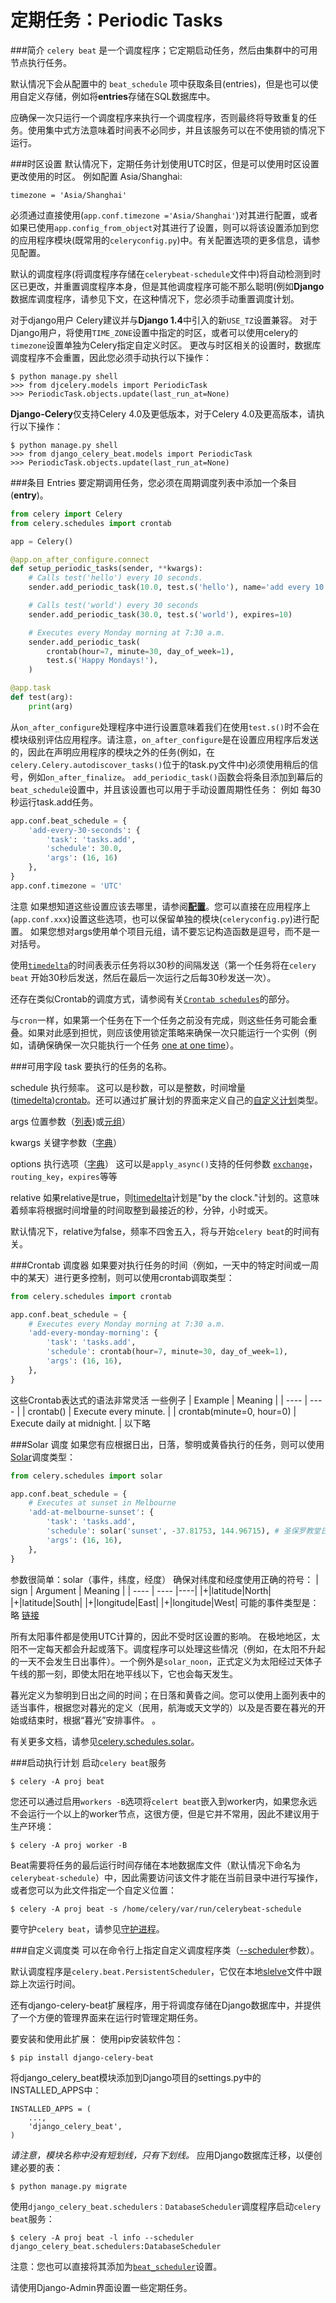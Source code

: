 # 定期任务：Periodic Tasks

###简介
 `celery beat` 是一个调度程序；它定期启动任务，然后由集群中的可用节点执行任务。

默认情况下会从配置中的 `beat_schedule` 项中获取条目(entries)，但是也可以使用自定义存储，例如将**entries**存储在SQL数据库中。

应确保一次只运行一个调度程序来执行一个调度程序，否则最终将导致重复的任务。使用集中式方法意味着时间表不必同步，并且该服务可以在不使用锁的情况下运行。

###时区设置
默认情况下，定期任务计划使用UTC时区，但是可以使用时区设置更改使用的时区。
例如配置 Asia/Shanghai:
```
timezone = 'Asia/Shanghai'
```
必须通过直接使用(`app.conf.timezone ='Asia/Shanghai'`)对其进行配置，或者如果已使用`app.config_from_object`对其进行了设置，则可以将该设置添加到您的应用程序模块(既常用的`celeryconfig.py`)中。有关配置选项的更多信息，请参见配置。

默认的调度程序(将调度程序存储在`celerybeat-schedule`文件中)将自动检测到时区已更改，并重置调度程序本身，但是其他调度程序可能不那么聪明(例如**Django**数据库调度程序，请参见下文，在这种情况下，您必须手动重置调度计划。

对于django用户
Celery建议并与**Django 1.4**中引入的新`USE_TZ`设置兼容。
对于Django用户，将使用`TIME_ZONE`设置中指定的时区，或者可以使用celery的`timezone`设置单独为Celery指定自定义时区。
更改与时区相关的设置时，数据库调度程序不会重置，因此您必须手动执行以下操作：
```
$ python manage.py shell
>>> from djcelery.models import PeriodicTask
>>> PeriodicTask.objects.update(last_run_at=None)
```
**Django-Celery**仅支持Celery 4.0及更低版本，对于Celery 4.0及更高版本，请执行以下操作：
```
$ python manage.py shell
>>> from django_celery_beat.models import PeriodicTask
>>> PeriodicTask.objects.update(last_run_at=None)
```
###条目 Entries
要定期调用任务，您必须在周期调度列表中添加一个条目(**entry**)。
```python
from celery import Celery
from celery.schedules import crontab

app = Celery()

@app.on_after_configure.connect
def setup_periodic_tasks(sender, **kwargs):
    # Calls test('hello') every 10 seconds.
    sender.add_periodic_task(10.0, test.s('hello'), name='add every 10')

    # Calls test('world') every 30 seconds
    sender.add_periodic_task(30.0, test.s('world'), expires=10)

    # Executes every Monday morning at 7:30 a.m.
    sender.add_periodic_task(
        crontab(hour=7, minute=30, day_of_week=1),
        test.s('Happy Mondays!'),
    )

@app.task
def test(arg):
    print(arg)
```
从`on_after_configure`处理程序中进行设置意味着我们在使用`test.s()`时不会在模块级别评估应用程序。请注意，`on_after_configure`是在设置应用程序后发送的，因此在声明应用程序的模块之外的任务(例如，在`celery.Celery.autodiscover_tasks()`位于的task.py文件中)必须使用稍后的信号，例如`on_after_finalize`。 `add_periodic_task()`函数会将条目添加到幕后的`beat_schedule`设置中，并且该设置也可以用于手动设置周期性任务：
例如 每30秒运行task.add任务。
```python
app.conf.beat_schedule = {
    'add-every-30-seconds': {
        'task': 'tasks.add',
        'schedule': 30.0,
        'args': (16, 16)
    },
}
app.conf.timezone = 'UTC'
```

注意
如果想知道这些设置应该去哪里，请参阅[**配置**](https://www.celerycn.io/yong-hu-zhi-nan/pei-zhi-he-mo-ren-pei-zhi-configuration-and-defaults)。您可以直接在应用程序上(`app.conf.xxx`)设置这些选项，也可以保留单独的模块(`celeryconfig.py`)进行配置。 如果您想对args使用单个项目元组，请不要忘记构造函数是逗号，而不是一对括号。

使用[`timedelta`](https://docs.python.org/dev/library/datetime.html#datetime.timedelta)的时间表表示任务将以30秒的间隔发送（第一个任务将在`celery beat` 开始30秒后发送，然后在最后一次运行之后每30秒发送一次）。

还存在类似Crontab的调度方式，请参阅有关[`Crontab schedules`](https://docs.celeryproject.org/en/stable/userguide/periodic-tasks.html#crontab-schedules)的部分。

与`cron`一样，如果第一个任务在下一个任务之前没有完成，则这些任务可能会重叠。如果对此感到担忧，则应该使用锁定策略来确保一次只能运行一个实例（例如，请确保确保一次只能执行一个任务 [one at one time](https://docs.celeryproject.org/en/stable/tutorials/task-cookbook.html#cookbook-task-serial)）。

###可用字段
task 
要执行的任务的名称。

schedule
执行频率。
这可以是秒数，可以是整数，时间增量([timedelta](https://docs.python.org/dev/library/datetime.html#datetime.timedelta))[crontab](https://docs.celeryproject.org/en/stable/reference/celery.schedules.html#celery.schedules.crontab)。还可以通过扩展计划的界面来定义自己的[自定义计划](https://docs.celeryproject.org/en/stable/reference/celery.schedules.html#celery.schedules.schedule)类型。

args
位置参数（[列表](https://docs.python.org/dev/library/stdtypes.html#list))或[元组](https://docs.python.org/dev/library/stdtypes.html#tuple)）


kwargs
关键字参数（[字典](https://docs.python.org/dev/library/stdtypes.html#dict)）


options
执行选项（[字典](https://docs.python.org/dev/library/stdtypes.html#dict)）
这可以是`apply_async()`支持的任何参数 [`exchange`](https://github.com/celery/kombu)，`routing_key`，`expires`等等

relative
如果relative是true，则[timedelta](https://docs.python.org/dev/library/datetime.html#datetime.timedelta)计划是"by the clock."计划的。这意味着频率将根据时间增量的时间取整到最接近的秒，分钟，小时或天。

默认情况下，relative为false，频率不四舍五入，将与开始`celery beat`的时间有关。


###Crontab 调度器
如果要对执行任务的时间（例如，一天中的特定时间或一周中的某天）进行更多控制，则可以使用crontab调取类型：
```python
from celery.schedules import crontab

app.conf.beat_schedule = {
    # Executes every Monday morning at 7:30 a.m.
    'add-every-monday-morning': {
        'task': 'tasks.add',
        'schedule': crontab(hour=7, minute=30, day_of_week=1),
        'args': (16, 16),
    },
}
```
这些Crontab表达式的语法非常灵活
一些例子
|  Example | Meaning  |
|  ----  | ----  |
| crontab()  | Execute every minute. |
| crontab(minute=0, hour=0)  | Execute daily at midnight. |
以下略

###Solar 调度
如果您有应根据日出，日落，黎明或黄昏执行的任务，则可以使用[Solar](https://docs.celeryproject.org/en/stable/reference/celery.schedules.html#celery.schedules.solar)调度类型：
```python
from celery.schedules import solar

app.conf.beat_schedule = {
    # Executes at sunset in Melbourne
    'add-at-melbourne-sunset': {
        'task': 'tasks.add',
        'schedule': solar('sunset', -37.81753, 144.96715), # 圣保罗教堂日落 cool~
        'args': (16, 16),
    },
}
```
参数很简单：solar（事件，纬度，经度） 
确保对纬度和经度使用正确的符号：
|  sign | Argument  | Meaning |
|  ----  | ----  |----|
|+|latitude|North|
|+|latitude|South|
|+|longitude|East|
|+|longitude|West|
可能的事件类型是：
略 [链接](https://docs.celeryproject.org/en/stable/userguide/periodic-tasks.html#crontab-schedules)

所有太阳事件都是使用UTC计算的，因此不受时区设置的影响。
在极地地区，太阳不一定每天都会升起或落下。调度程序可以处理这些情况（例如，在太阳不升起的一天不会发生日出事件）。一个例外是`solar_noon`，正式定义为太阳经过天体子午线的那一刻，即使太阳在地平线以下，它也会每天发生。

暮光定义为黎明到日出之间的时间；在日落和黄昏之间。您可以使用上面列表中的适当事件，根据您对暮光的定义（民用，航海或天文学的）以及是否要在暮光的开始或结束时，根据“暮光”安排事件。 。

有关更多文档，请参见[celery.schedules.solar](https://docs.celeryproject.org/en/stable/reference/celery.schedules.html#celery.schedules.solar)。

###启动执行计划
启动`celery beat`服务
```
$ celery -A proj beat
```
您还可以通过启用`workers -B`选项将`celert beat`嵌入到worker内，如果您永远不会运行一个以上的worker节点，这很方便，但是它并不常用，因此不建议用于生产环境：
```
$ celery -A proj worker -B
```
Beat需要将任务的最后运行时间存储在本地数据库文件（默认情况下命名为`celerybeat-schedule`）中，因此需要访问该文件才能在当前目录中进行写操作，或者您可以为此文件指定一个自定义位置：
```
$ celery -A proj beat -s /home/celery/var/run/celerybeat-schedule
```
要守护`celery beat`，请参见[守护进程](https://www.celerycn.io/yong-hu-zhi-nan/shou-hu-jin-cheng-daemonization)。

###自定义调度类
可以在命令行上指定自定义调度程序类（[--scheduler](https://docs.celeryproject.org/en/stable/reference/celery.bin.beat.html#cmdoption-celery-beat-scheduler)参数）。

默认调度程序是`celery.beat.PersistentScheduler`，它仅在本地[slelve](https://docs.python.org/dev/library/shelve.html#module-shelve)文件中跟踪上次运行时间。

还有django-celery-beat扩展程序，用于将调度存储在Django数据库中，并提供了一个方便的管理界面来在运行时管理定期任务。

要安装和使用此扩展：
使用pip安装软件包：
```
$ pip install django-celery-beat
```
将django_celery_beat模块添加到Django项目的settings.py中的INSTALLED_APPS中：
```
INSTALLED_APPS = (
    ...,
    'django_celery_beat',
)
```
_请注意，模块名称中没有短划线，只有下划线。_
应用Django数据库迁移，以便创建必要的表：
```
$ python manage.py migrate
```
使用`django_celery_beat.schedulers：DatabaseScheduler`调度程序启动`celery beat`服务：
```
$ celery -A proj beat -l info --scheduler django_celery_beat.schedulers:DatabaseScheduler
```
注意：您也可以直接将其添加为[`beat_scheduler`](https://docs.celeryproject.org/en/stable/userguide/configuration.html#std:setting-beat_scheduler)设置。

请使用Django-Admin界面设置一些定期任务。